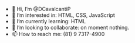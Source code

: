 - 👋 Hi, I’m @DCavalcantiP
- 👀 I’m interested in: HTML, CSS, JavaScript
- 🌱 I’m currently learning: HTML
- 💞️ I’m looking to collaborate: on moment nothing.
- 📫 How to reach me: (81) 9 7317-4900

<!---
DCavalcantiP/DCavalcantiP is a ✨ special ✨ repository because its `README.md` (this file) appears on your GitHub profile.
You can click the Preview link to take a look at your changes.
--->
